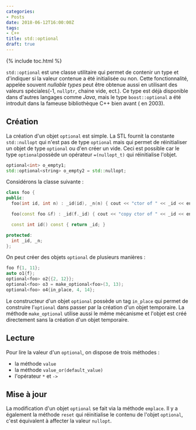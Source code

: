 ```yaml
---
categories:
- Posts
date: 2018-06-12T16:00:00Z
tags:
- C++
title: std::optional
draft: true
---
```


{% include toc.html %}

`std::optional` est une classe utilitaire qui permet de contenir un type et
d'indiquer si la valeur contenue a été initialisée ou non. Cette fonctionnalité,
appelée souvent *nullable types* peut être obtenue aussi en utilisant des
valeurs spéciales(-1, `nullptr`, chaine vide, ect.).
Ce type est déjà disponible dans d'autres langages comme *Java*, mais le type
`boost::optional` a été introduit dans la fameuse bibliothèque C++ bien avant (
  en 2003).


## Création
La création d'un objet `optional` est simple. La STL fournit la constante
`std::nullopt` qui n'est pas de type `optional` mais qui permet de réinitialiser
un objet de type `optional` ou d'en créer un vide.
Ceci est possible car le type `optional`possède un opérateur `=(nullopt_t)` qui
réinitialise l'objet.
```cpp
optional<int> o_empty1;
std::optional<string> o_empty2 = std::nullopt;
```

Considérons la classe suivante :
```cpp
class foo {
public:
  foo(int id, int n) : _id(id), _n(n) { cout << "ctor of " << _id << endl; }

  foo(const foo &f) : _id(f._id) { cout << "copy ctor of " << _id << endl; }

  const int id() const { return _id; }

protected:
  int _id, _n;
};
```
On peut créer des objets `optional` de plusieurs manières :
```cpp
foo f{1, 11};
auto o1{f};
optional<foo> o2{{2, 12}};
optional<foo> o3 = make_optional<foo>(3, 13);
optional<foo> o4{in_place, 4, 14};
```

Le constructeur d'un objet `optional` possède un tag `in_place` qui permet de
construire l'`optional` dans passer par la création d'un objet temporaire. La
méthode `make_optional` utilise aussi le même mécanisme et l'objet est créé
directement sans la création d'un objet temporaire.

## Lecture
Pour lire la valeur d'un `optional`, on dispose de trois méthodes :
- la méthode `value`
- la méthode `value_or(default_value)`
- l'opérateur `*` et `->`

## Mise à jour
La modification d'un objet `optional` se fait via la méthode `emplace`. Il y a
également la méthode `reset` qui réinitialise le contenu de l'objet `optional`,
c'est équivalent à affecter la valeur `nullopt`.
